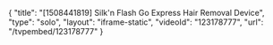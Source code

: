 {
    "title": "[1508441819] Silk'n Flash Go Express Hair Removal Device",
    "type": "solo",
    "layout": "iframe-static",
    "videoId": "123178777",
    "url": "\/tvpembed\/123178777"
}